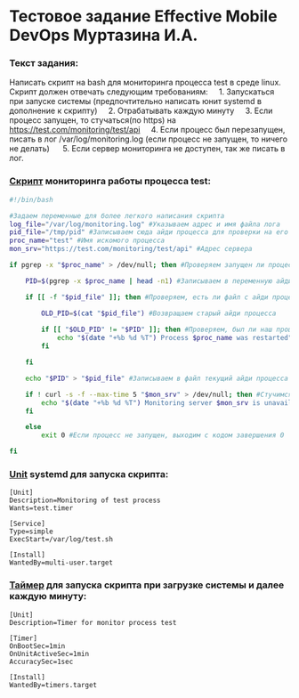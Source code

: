 # Тестовое задание Effective Mobile DevOps Муртазина И.А.

### Текст задания:

Написать скрипт на bash для мониторинга процесса test в среде linux. Скрипт должен отвечать следующим требованиям:
    1. Запускаться при запуске системы (предпочтительно написать юнит systemd в дополнение к скрипту)
    2. Отрабатывать каждую минуту
    3. Если процесс запущен, то стучаться(по https) на https://test.com/monitoring/test/api
    4. Если процесс был перезапущен, писать в лог /var/log/monitoring.log (если процесс не запущен, то ничего не делать) 
    5. Если сервер мониторинга не доступен, так же писать в лог.

### [Скрипт](https://github.com/murtazinilyas/effective_mobile/blob/main/test.sh) мониторинга работы процесса test:

```bash
#!/bin/bash

#Задаем переменные для более легкого написания скрипта
log_file="/var/log/monitoring.log" #Указываем адрес и имя файла лога
pid_file="/tmp/pid" #Записываем сюда айди процесса для проверки на его перезапуск
proc_name="test" #Имя искомого процесса
mon_srv="https://test.com/monitoring/test/api" #Адрес сервера

if pgrep -x "$proc_name" > /dev/null; then #Проверяем запущен ли процесс

    PID=$(pgrep -x $proc_name | head -n1) #Записываем в переменную айди процесса

    if [[ -f "$pid_file" ]]; then #Проверяем, есть ли файл с айди процесса

        OLD_PID=$(cat "$pid_file") #Возвращаем старый айди процесса
        
        if [[ "$OLD_PID" != "$PID" ]]; then #Проверяем, был ли наш процесс перезапущен
            echo "$(date "+%b %d %T") Process $proc_name was restarted" >> "$log_file" #Пишем в лог, если наш процесс был перезапущен
        fi

    fi

    echo "$PID" > "$pid_file" #Записываем в файл текущий айди процесса

    if ! curl -s -f --max-time 5 "$mon_srv" > /dev/null; then #Стучимся по адресу мониторинг-сервера
        echo "$(date "+%b %d %T") Monitoring server $mon_srv is unavailable" >> "$log_file" #Пишем в лог, если сервер недоступен
    fi

    else
        exit 0 #Если процесс не запущен, выходим с кодом завершения 0

fi
```

### [Unit](https://github.com/murtazinilyas/effective_mobile/blob/main/test.service) systemd для запуска скрипта:

```
[Unit]
Description=Monitoring of test process
Wants=test.timer

[Service]
Type=simple
ExecStart=/var/log/test.sh

[Install]
WantedBy=multi-user.target
```

### [Таймер](https://github.com/murtazinilyas/effective_mobile/blob/main/test.timer) для запуска скрипта при загрузке системы и далее каждую минуту:

```
[Unit]
Description=Timer for monitor process test

[Timer]
OnBootSec=1min
OnUnitActiveSec=1min
AccuracySec=1sec

[Install]
WantedBy=timers.target
```
